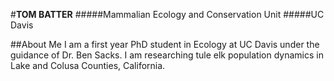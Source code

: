 #**TOM BATTER**
#####Mammalian Ecology and Conservation Unit
#####UC Davis

##About Me
I am a first year PhD student in Ecology at UC Davis under the guidance of Dr. Ben Sacks.
I am researching tule elk population dynamics in Lake and Colusa Counties, California.
